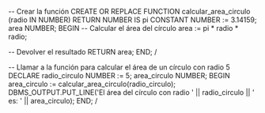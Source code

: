 -- Crear la función
CREATE OR REPLACE FUNCTION calcular_area_circulo (radio IN NUMBER)
  RETURN NUMBER
IS
  pi CONSTANT NUMBER := 3.14159;
  area NUMBER;
BEGIN
  -- Calcular el área del círculo
  area := pi * radio * radio;
  
  -- Devolver el resultado
  RETURN area;
END;
/


-- Llamar a la función para calcular el área de un círculo con radio 5
DECLARE
  radio_circulo NUMBER := 5;
  area_circulo NUMBER;
BEGIN
  area_circulo := calcular_area_circulo(radio_circulo);
  DBMS_OUTPUT.PUT_LINE('El área del círculo con radio ' || radio_circulo || ' es: ' || area_circulo);
END;
/
